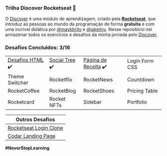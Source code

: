 ### Trilha Discover Rocketseat 🚀

O <a href="https://app.rocketseat.com.br/discover">Discover</a> é uma módulo de aprendizagem, criado pela <a target="_blank" href="https://www.rocketseat.com.br/"><b>Rocketseat</b></a>, que introduz as pessoas ao mundo da programação de forma <b>gratuita</b> e com uma incrível didática por <a target="_blank" href="https://github.com/maykbrito/maykbrito">@maykbrito</a> e <a href="https://github.com/jakeliny">@jakeliny</a>. Nesse repositório irei armazenar todos os exercícios e desafios da minha jornada pelo <a href="https://app.rocketseat.com.br/discover">Discover</a>.

### Desafios Concluidos: 3/16

<table>
<tbody>
  <tr>
    <td><a target="_blank" href="https://luizfranzon.github.io/rocketseat-discover/desafios/Desafio%20HTML/01nav.html">Desafios HTML</a> ✔️</td>
    <td><a target="_blank" href="https://luizfranzon.github.io/rocketseat-discover/desafios/Social%20Tree/index.html">Social Tree</a> ✔️</td>
    <td><a href="https://luizfranzon.github.io/rocketseat-discover/desafios/P%C3%A1gina%20de%20Receitas/index.html">Página de Receita</a> ✔️</td>
    <td>Login Form CSS</td>
  </tr>
  <tr>
    <td>Theme Switcher</td>
    <td>Rocketflix</td>
    <td>RocketNews</td>
    <td>Countdown</td>
  </tr>
  <tr>
    <td>RocketCoffee</td>
    <td>RocketBlog</td>
    <td>RocketShoes</td>
    <td>Pricing Table</td>
  </tr>
  <tr>
    <td>Rocketcard</td>
    <td>Rocket NFTs</td>
    <td>Sidebar</td>
    <td>Portfolio</td>
  </tr>
</tbody>
</table>

<table>
    <thead>
        <tr>
            <th colspan="2">Outros Desafios</th>
        </tr>
    </thead>
    <tbody>
        <tr>
            <td><a href="https://luizfranzon.github.io/rocketseat-login-UI_Clone/site.html">Rocketseat Login Clone</a></td>
        </tr>
        <tr>
            <td><a href="https://luizfranzon.github.io/Codar-DevChallenge/meu_projeto/index.html">Codar Landing Page</a></td>
        <tr>
    </tbody>
</table>

**#NeverStopLearning**
